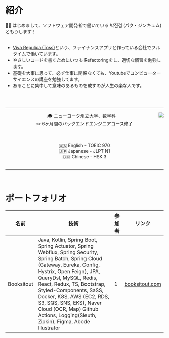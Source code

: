 # 紹介
<p align="center">  
  
  🙋‍♂️ はじめまして、ソフトウェア開発者で働いている 박진겸 (パク・ジンキュム)ともうします！
  <br/><br/>

  - [Viva Repulica (Toss)](https://toss.im/)という、ファイナンスアプリと作っている会社でフルタイムで働いています。
  - やさしいコードを書くためにいつも Refactoringをし、適切な慣習を勉強します。
  - 基礎を大事に思って、必ず仕事に関係なくても、Youtubeでコンピューターサイエンスの講座を勉強してます。
  - あることに集中して意味のあるものを成すのが人生の楽な人です。
</p>

<br/>
<br/>

<hr/>

<div align="center">
<img align="right" src="https://github-readme-stats-sigma-five.vercel.app/api/top-langs/?username=jinkyumpark&langs_count=8&layout=compact&theme=dracula"/>

🎓 ニューヨーク州立大学、数学科
  <br/>
✏️ 6ヶ月間のバックエンドエンジニアコース修了
  <br/>
  
  <br/>
  
🇺🇸 English - TOEIC 970
  <br/>
🇯🇵 Japanese - JLPT N1
  <br/>
🇨🇳 Chinese - HSK 3
  <br/><br/>
</div>

<hr/>
<br/>

# ポートフォリオ

| 名前 | 技術 | 参加者 | リンク |
| - | - | - | - |
| Booksitout | Java, Kotlin, Spring Boot, Spring Actuator, Spring Webflux, Spring Security, Spring Batch, Spring Cloud (Gateway, Eureka, Config, Hystrix, Open Feign), JPA, QueryDsl, MySQL, Redis, React, Redux, TS, Bootstrap, Styled-Components, SaSS, Docker, K8S, AWS (EC2, RDS, S3, SQS, SNS, EKS), Naver Cloud (OCR, Map) Github Actions, Logging(Sleuth, Zipkin), Figma, Abode Illustrator | 1 | [booksitout.com](https://booksitout.com) |
